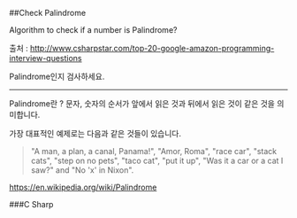 ##Check Palindrome

Algorithm to check if a number is Palindrome?

출처 : <http://www.csharpstar.com/top-20-google-amazon-programming-interview-questions>

Palindrome인지 검사하세요.

---

Palindrome란 ? 문자, 숫자의 순서가 앞에서 읽은 것과 뒤에서 읽은 것이 같은 것을 의미합니다.

가장 대표적인 예제로는 다음과 같은 것들이 있습니다.

>"A man, a plan, a canal, Panama!", "Amor, Roma", "race car", "stack cats", "step on no pets", "taco cat", "put it up", "Was it a car or a cat I saw?" and "No 'x' in Nixon".

<https://en.wikipedia.org/wiki/Palindrome>

###C Sharp

```C#

```
